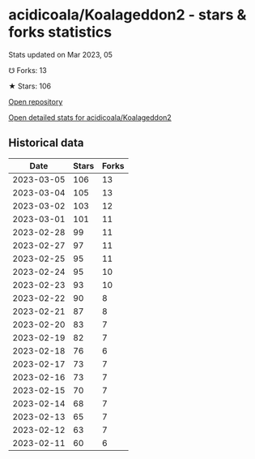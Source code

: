 # acidicoala/Koalageddon2 - stars & forks statistics

Stats updated on Mar 2023, 05

☋ Forks: 13

★ Stars: 106

[Open repository](https://github.com/acidicoala/Koalageddon2)

[Open detailed stats for acidicoala/Koalageddon2](https://reviewgithub.com/rep/acidicoala/Koalageddon2)

## Historical data
| Date | Stars | Forks |
|------|-------|-------|
| 2023-03-05 | 106 | 13 | 
| 2023-03-04 | 105 | 13 | 
| 2023-03-02 | 103 | 12 | 
| 2023-03-01 | 101 | 11 | 
| 2023-02-28 | 99 | 11 | 
| 2023-02-27 | 97 | 11 | 
| 2023-02-25 | 95 | 11 | 
| 2023-02-24 | 95 | 10 | 
| 2023-02-23 | 93 | 10 | 
| 2023-02-22 | 90 | 8 | 
| 2023-02-21 | 87 | 8 | 
| 2023-02-20 | 83 | 7 | 
| 2023-02-19 | 82 | 7 | 
| 2023-02-18 | 76 | 6 | 
| 2023-02-17 | 73 | 7 | 
| 2023-02-16 | 73 | 7 | 
| 2023-02-15 | 70 | 7 | 
| 2023-02-14 | 68 | 7 | 
| 2023-02-13 | 65 | 7 | 
| 2023-02-12 | 63 | 7 | 
| 2023-02-11 | 60 | 6 | 


